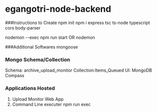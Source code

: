 # egangotri-node-backend

###Instructions to Create
npm init
npm i express tsc ts-node typescript cors body-parser

nodemon --exec npm run start
OR
nodemon 

###Additional Softwares
mongoose


### Mongo Schema/Collection
Schema: archive_upload_monitor
Collection:Items_Queued
UI: MongoDB Compass

### Applications Hosted
1. Upload Monitor Web App
2. Command Line executer
npm run exec